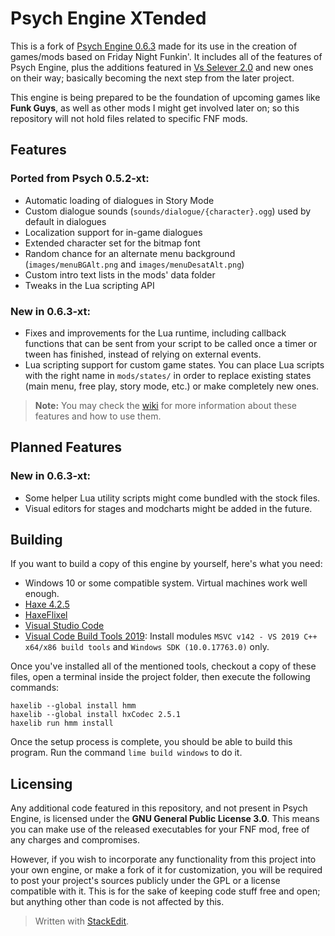# Psych Engine XTended
This is a fork of [Psych Engine 0.6.3](https://github.com/ShadowMario/FNF-PsychEngine) made for its use in the creation of games/mods based on Friday Night Funkin'. It includes all of the features of Psych Engine, plus the additions featured in [Vs Selever 2.0](https://github.com/DragShot/fnf-vs-selever-mod) and new ones on their way; basically becoming the next step from the later project.

This engine is being prepared to be the foundation of upcoming games like **Funk Guys**, as well as other mods I might get involved later on; so this repository will not hold files related to specific FNF mods.

## Features
### Ported from Psych 0.5.2-xt:
* Automatic loading of dialogues in Story Mode
* Custom dialogue sounds (`sounds/dialogue/{character}.ogg`) used by default in dialogues
* Localization support for in-game dialogues
* Extended character set for the bitmap font
* Random chance for an alternate menu background (`images/menuBGAlt.png` and `images/menuDesatAlt.png`)
* Custom intro text lists in the mods' data folder
* Tweaks in the Lua scripting API
### New in 0.6.3-xt:
* Fixes and improvements for the Lua runtime, including callback functions that can be sent from your script to be called once a timer or tween has finished, instead of relying on external events.
* Lua scripting support for custom game states. You can place Lua scripts with the right name in `mods/states/` in order to replace existing states (main menu, free play, story mode, etc.) or make completely new ones.
> **Note:** You may check the [wiki](https://github.com/DragShot/fnf-psych-engine-xt/wiki) for more information about these features and how to use them.

## Planned Features
### New in 0.6.3-xt:
* Some helper Lua utility scripts might come bundled with the stock files.
* Visual editors for stages and modcharts might be added in the future.

## Building
If you want to build a copy of this engine by yourself, here's what you need:

* Windows 10 or some compatible system. Virtual machines work well enough.
* [Haxe 4.2.5](https://haxe.org/download/version/4.2.5/)
* [HaxeFlixel](https://haxeflixel.com/documentation/install-haxeflixel/)
* [Visual Studio Code](https://code.visualstudio.com)
* [Visual Code Build Tools 2019](https://visualstudio.microsoft.com/vs/older-downloads/): Install modules `MSVC v142 - VS 2019 C++ x64/x86 build tools` and `Windows SDK (10.0.17763.0)` only.

Once you've installed all of the mentioned tools, checkout a copy of these files, open a terminal inside the project folder, then execute the following commands:
```
haxelib --global install hmm
haxelib --global install hxCodec 2.5.1
haxelib run hmm install
```
Once the setup process is complete, you should be able to build this program. Run the command `lime build windows` to do it.

## Licensing
Any additional code featured in this repository, and not present in Psych Engine, is licensed under the **GNU General Public License 3.0**. This means you can make use of the released executables for your FNF mod, free of any charges and compromises.

However, if you wish to incorporate any functionality from this project into your own engine, or make a fork of it for customization, you will be required to post your project's sources publicly under the GPL or a license compatible with it. This is for the sake of keeping code stuff free and open; but anything other than code is not affected by this.

> Written with [StackEdit](https://stackedit.io/).
